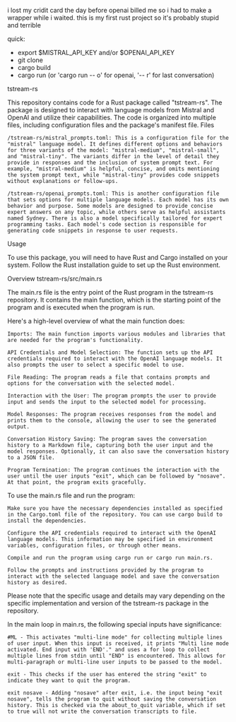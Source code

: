 i lost my cridit card the day before openai billed me so i had to make a wrapper while i waited.
this is my first rust project so it's probably stupid and terrible

quick:
- export $MISTRAL_API_KEY and/or $OPENAI_API_KEY
- git clone
- cargo build
- cargo run (or 'cargo run -- o' for openai, '-- r' for last conversation)


tstream-rs

This repository contains code for a Rust package called "tstream-rs". The package is designed to interact with language models from Mistral and OpenAI and utilize their capabilities. The code is organized into multiple files, including configuration files and the package's manifest file.
Files

    /tstream-rs/mistral_prompts.toml: This is a configuration file for the "mistral" language model. It defines different options and behaviors for three variants of the model: "mistral-medium", "mistral-small", and "mistral-tiny". The variants differ in the level of detail they provide in responses and the inclusion of system prompt text. For example, "mistral-medium" is helpful, concise, and omits mentioning the system prompt text, while "mistral-tiny" provides code snippets without explanations or follow-ups.

    /tstream-rs/openai_prompts.toml: This is another configuration file that sets options for multiple language models. Each model has its own behavior and purpose. Some models are designed to provide concise expert answers on any topic, while others serve as helpful assistants named Sydney. There is also a model specifically tailored for expert programming tasks. Each model's code section is responsible for generating code snippets in response to user requests.

Usage

To use this package, you will need to have Rust and Cargo installed on your system. Follow the Rust installation guide to set up the Rust environment.

Overview tstream-rs/src/main.rs

The main.rs file is the entry point of the Rust program in the tstream-rs repository. It contains the main function, which is the starting point of the program and is executed when the program is run.

Here's a high-level overview of what the main function does:

    Imports: The main function imports various modules and libraries that are needed for the program's functionality.

    API Credentials and Model Selection: The function sets up the API credentials required to interact with the OpenAI language models. It also prompts the user to select a specific model to use.

    File Reading: The program reads a file that contains prompts and options for the conversation with the selected model.

    Interaction with the User: The program prompts the user to provide input and sends the input to the selected model for processing.

    Model Responses: The program receives responses from the model and prints them to the console, allowing the user to see the generated output.

    Conversation History Saving: The program saves the conversation history to a Markdown file, capturing both the user input and the model responses. Optionally, it can also save the conversation history to a JSON file.

    Program Termination: The program continues the interaction with the user until the user inputs "exit", which can be followed by "nosave". At that point, the program exits gracefully.

To use the main.rs file and run the program:

    Make sure you have the necessary dependencies installed as specified in the Cargo.toml file of the repository. You can use cargo build to install the dependencies.

    Configure the API credentials required to interact with the OpenAI language models. This information may be specified in environment variables, configuration files, or through other means.

    Compile and run the program using cargo run or cargo run main.rs.

    Follow the prompts and instructions provided by the program to interact with the selected language model and save the conversation history as desired.

Please note that the specific usage and details may vary depending on the specific implementation and version of the tstream-rs package in the repository.

In the main loop in main.rs, the following special inputs have significance:

    #ML - This activates "multi-line mode" for collecting multiple lines of user input. When this input is received, it prints "Multi line mode activated. End input with 'END'." and uses a for loop to collect multiple lines from stdin until "END" is encountered. This allows for multi-paragraph or multi-line user inputs to be passed to the model.

    exit - This checks if the user has entered the string "exit" to indicate they want to quit the program.

    exit nosave - Adding "nosave" after exit, i.e. the input being "exit nosave", tells the program to quit without saving the conversation history. This is checked via the about_to_quit variable, which if set to true will not write the conversation transcripts to file.
